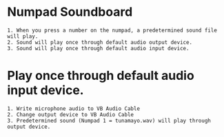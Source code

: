 # Numpad Soundboard

    1. When you press a number on the numpad, a predetermined sound file will play.
    2. Sound will play once through default audio output device.
    3. Sound will play once through default audio input device.

# Play once through default audio input device.

    1. Write microphone audio to VB Audio Cable
    2. Change output device to VB Audio Cable
    3. Predetermined sound (Numpad 1 = tunamayo.wav) will play through output device.